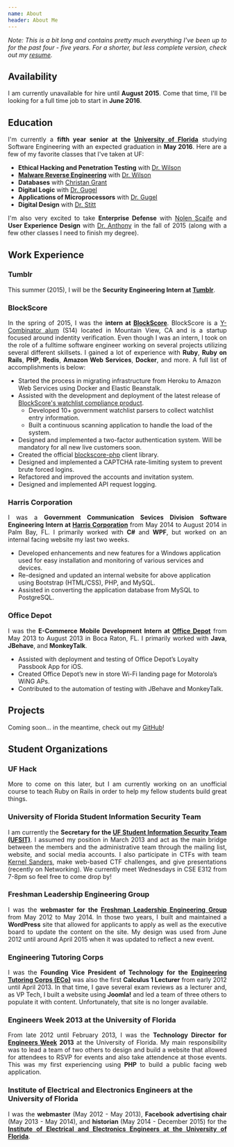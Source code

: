 ```yaml
---
name: About
header: About Me
---
```

<style>
p {
  text-align: justify;
}
</style>

_Note: This is a bit long and contains pretty much everything I've been up to for the past four - five years. For a shorter, but less complete version, check out my [resume](/assets/documents/resume.pdf)._

## Availability

I am currently unavailable for hire until __August 2015__. Come that time, I'll be looking for a full time job to start in __June 2016__.

## Education

I'm currently a __fifth year senior at the [University of Florida](https://ufl.edu)__ studying Software Engineering with an expected graduation in __May 2016__. Here are a few of my favorite classes that I've taken at UF:

- __Ethical Hacking and Penetration Testing__ with [Dr. Wilson](https://www.cise.ufl.edu/~jnw/)
- __[Malware Reverse Engineering](/blog/malware-analysis/)__ with [Dr. Wilson](https://www.cise.ufl.edu/~jnw/)
- __Databases__ with [Christan Grant](https://www.cise.ufl.edu/~cgrant/)
- __Digital Logic__ with [Dr. Gugel](https://www.ece.ufl.edu/users/gugel-karl)
- __Applications of Microprocessors__ with [Dr. Gugel](https://www.ece.ufl.edu/users/gugel-karl)
- __Digital Design__ with [Dr. Stitt](http://www.gstitt.ece.ufl.edu/)

I'm also very excited to take __Enterprise Defense__ with [Nolen Scaife](http://nolen.io/) and __User Experience Design__ with [Dr. Anthony](http://lisa-anthony.com/) in the fall of 2015 (along with a few other classes I need to finish my degree).

## Work Experience

### Tumblr

This summer (2015), I will be the __Security Engineering Intern at [Tumblr](https://tumblr.com)__.

### BlockScore

In the spring of 2015, I was the __intern at [BlockScore](https://blockscore.com)__. BlockScore is a [Y-Combinator alum](http://en.wikipedia.org/wiki/Y_Combinator_%28company%29) (S14) located in Mountain View, CA and is a startup focused around indentity verification. Even though I was an intern, I took on the role of a fulltime software engineer working on several projects utilizing several different skillsets. I gained a lot of experience with __Ruby__, __Ruby on Rails__, __PHP__, __Redis__, __Amazon Web Services__, __Docker__, and more. A full list of accomplishments is below:

- Started the process in migrating infrastructure from Heroku to Amazon Web Services using Docker and Elastic Beanstalk.
- Assisted with the development and deployment of the latest release of [BlockScore's watchlist compliance product](https://blockscore.com/features/watchlist).
  - Developed 10+ government watchlist parsers to collect watchlist entry information.
  - Built a continuous scanning application to handle the load of the system.
- Designed and implemented a two-factor authentication system. Will be mandatory for all new live customers soon.
- Created the official [blockscore-php](https://github.com/blockscore/blockscore-php) client library.
- Designed and implemented a CAPTCHA rate-limiting system to prevent brute forced logins.
- Refactored and improved the accounts and invitation system.
- Designed and implemented API request logging.

### Harris Corporation

I was a __Government Communication Sevices Division Software Engineering Intern at [Harris Corporation](http://harris.com/)__ from May 2014 to August 2014 in Palm Bay, FL. I primarily worked with __C#__ and __WPF__, but worked on an internal facing website my last two weeks.

- Developed enhancements and new features for a Windows application used for easy installation and monitoring of various services and devices.
- Re-designed and updated an internal website for above application using Bootstrap (HTML/CSS), PHP, and MySQL.
- Assisted in converting the application database from MySQL to PostgreSQL.

### Office Depot

I was the __E-Commerce Mobile Development Intern at [Office Depot](https://officedepot.com)__ from May 2013 to August 2013 in Boca Raton, FL. I primarily worked with __Java__, __JBehave__, and __MonkeyTalk__.

- Assisted with deployment and testing of Office Depot’s Loyalty Passbook App for iOS.
- Created Office Depot’s new in store Wi-Fi landing page for Motorola’s WiNG APs.
- Contributed to the automation of testing with JBehave and MonkeyTalk.

## Projects

Coming soon... in the meantime, check out my [GitHub](https://github.com/andrewjkerr)!

## Student Organizations

### UF Hack

More to come on this later, but I am currently working on an unofficial course to teach Ruby on Rails in order to help my fellow students build great things.

### University of Florida Student Information Security Team

I am currently the __Secretary for the [UF Student Information Security Team (UFSIT)](http://ufsit.org)__. I assumed my position in March 2013 and act as the main bridge between the members and the administrative team through the mailing list, website, and social media accounts. I also participate in CTFs with team [Kernel Sanders](https://ctftime.org/team/397), make web-based CTF challenges, and give presentations (recently on Networking). We currently meet Wednesdays in CSE E312 from 7-8pm so feel free to come drop by!

### Freshman Leadership Engineering Group

I was the __webmaster for the [Freshman Leadership Engineering Group](http://www.flegacy.org)__ from May 2012 to May 2014. In those two years, I built and maintained a __WordPress__ site that allowed for applicants to apply as well as the executive board to update the content on the site. My design was used from June 2012 until around April 2015 when it was updated to reflect a new event.

### Engineering Tutoring Corps

I was the __Founding Vice President of Technology for the [Engineering Tutoring Corps (ECo)](https://ufl.collegiatelink.net/organization/engineeringcorps/about)__ was also the first __Calculus 1 Lecturer__ from early 2012 until April 2013. In that time, I gave several exam reviews as a lecturer and, as VP Tech, I built a website using __Joomla!__ and led a team of three others to populate it with content. Unfortunately, that site is no longer available.

### Engineers Week 2013 at the University of Florida

From late 2012 until February 2013, I was the __Technology Director for [Engineers Week](http://ufbec.org/eweek) 2013__ at the University of Florida. My main responsibility was to lead a team of two others to design and build a website that allowed for attendees to RSVP for events and also take attendence at those events. This was my first experiencing using __PHP__ to build a public facing web application.

### Institute of Electrical and Electronics Engineers at the University of Florida

I was the __webmaster__ (May 2012 - May 2013), __Facebook advertising chair__ (May 2013 - May 2014), and __historian__ (May 2014 - December 2015) for the __[Institute of Electrical and Electronics Engineers at the University of Florida](http://ieee.ece.ufl.edu/)__.